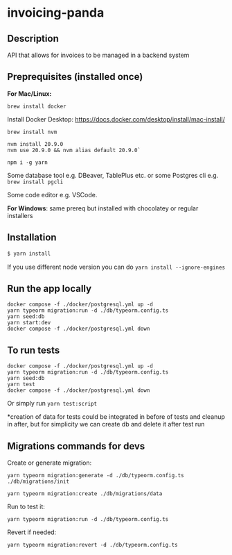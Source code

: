 # invoicing-panda

## Description

API that allows for invoices to be managed in a backend system

## Preprequisites (installed once)

**For Mac/Linux:**

```
brew install docker
```

Install Docker Desktop: https://docs.docker.com/desktop/install/mac-install/

```
brew install nvm
```

```
nvm install 20.9.0
nvm use 20.9.0 && nvm alias default 20.9.0`
```

```
npm i -g yarn
```

Some database tool e.g. DBeaver, TablePlus etc. or some Postgres cli e.g. `brew install pgcli`

Some code editor e.g. VSCode.

**For Windows**: same prereq but installed with chocolatey or regular installers

## Installation

```bash
$ yarn install
```

If you use different node version you can do `yarn install --ignore-engines`

## Run the app locally

```
docker compose -f ./docker/postgresql.yml up -d
yarn typeorm migration:run -d ./db/typeorm.config.ts
yarn seed:db
yarn start:dev
docker compose -f ./docker/postgresql.yml down
```

## To run tests

```
docker compose -f ./docker/postgresql.yml up -d
yarn typeorm migration:run -d ./db/typeorm.config.ts
yarn seed:db
yarn test
docker compose -f ./docker/postgresql.yml down
```

Or simply run `yarn test:script`

\*creation of data for tests could be integrated in before of tests and cleanup in after, but for simplicity we can create db and delete it after test run

## Migrations commands for devs

Create or generate migration:

`yarn typeorm migration:generate -d ./db/typeorm.config.ts ./db/migrations/init`

`yarn typeorm migration:create ./db/migrations/data`

Run to test it:

`yarn typeorm migration:run -d ./db/typeorm.config.ts`

Revert if needed:

`yarn typeorm migration:revert -d ./db/typeorm.config.ts`

